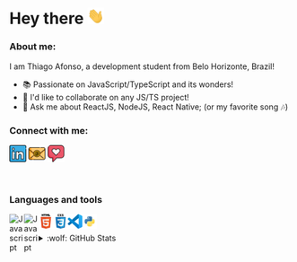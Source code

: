# Hey there <img src="https://github.com/zTaaso/zTaaso/blob/main/assets/Hi.gif" width="30px">
### About me:
 I am Thiago Afonso, a development student from Belo Horizonte, Brazil!

- :books: Passionate on JavaScript/TypeScript and its wonders!
- 👯 I'd like to collaborate on any JS/TS project!
- 💬 Ask me about ReactJS, NodeJS, React Native; (or my favorite song 🎶)

### Connect with me:

<a href="https://www.linkedin.com/in/ztaaso" target="_blank"><img src="https://github.com/zTaaso/zTaaso/blob/main/assets/linkedin.png" alt="LinkedIn" width="30"></a>
<a href="mailto:tafonso.business@gmail.com" target="_blank"><img src="https://github.com/zTaaso/zTaaso/blob/main/assets/email.png" alt="E-mail" width="30"></a>
<a href="https://www.instagram.com/ztaasoz" target="_blank"><img src="https://github.com/zTaaso/zTaaso/blob/main/assets/instagram.png" alt="Instagram" width="30"></a>

<br/>

### Languages and tools


<img align="left" alt="Javascript" width="26px" src="https://cdn.iconscout.com/icon/free/png-256/javascript-2752148-2284965.png"/>
<img align="left" alt="Javascript" width="26px" src="https://cdn.iconscout.com/icon/free/png-512/typescript-1174965.png"/>

<img align="left" alt="HTML5" width="26px" src="https://raw.githubusercontent.com/github/explore/80688e429a7d4ef2fca1e82350fe8e3517d3494d/topics/html/html.png"/>
<img align="left" alt="CSS3" width="26px" src="https://raw.githubusercontent.com/github/explore/80688e429a7d4ef2fca1e82350fe8e3517d3494d/topics/css/css.png"/>
<img align="left" alt="Visual Studio Code" width="26px" src="https://raw.githubusercontent.com/github/explore/80688e429a7d4ef2fca1e82350fe8e3517d3494d/topics/visual-studio-code/visual-studio-code.png" />
<img align="left" alt="Python" width="26px" src="https://raw.githubusercontent.com/github/explore/80688e429a7d4ef2fca1e82350fe8e3517d3494d/topics/python/python.png"/>


<br/>
<br/>

<details>
  <summary>:wolf: GitHub Stats</summary>

 [![Thiago's github stats](https://github-readme-stats.vercel.app/api?username=ztaaso&theme=midnight-purple&show_icons=true)](https://github.com/ztaaso/github-readme-stats)

</details>



<!--
**zTaaso/zTaaso** is a ✨ _special_ ✨ repository because its `README.md` (this file) appears on your GitHub profile.

Here are some ideas to get you started:

- 🔭 I’m currently working on ...
- 🌱 I’m currently learning ...
- 👯 I’m looking to collaborate on ...
- 🤔 I’m looking for help with ...
- 💬 Ask me about ...
- 📫 How to reach me: ...
- 😄 Pronouns: ...
- ⚡ Fun fact: ...
-->
